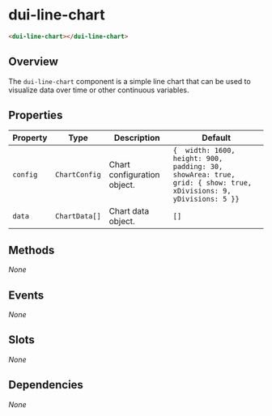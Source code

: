 # dui-line-chart

```html
<dui-line-chart></dui-line-chart>
```

## Overview
The `dui-line-chart` component is a simple line chart that can be used to visualize data over time or other continuous variables.

## Properties
| Property | Type          | Description                 | Default                                                                                                         |
|----------|---------------|-----------------------------|-----------------------------------------------------------------------------------------------------------------|
| `config` | `ChartConfig` | Chart configuration object. | `{  width: 1600, height: 900, padding: 30, showArea: true, grid: { show: true, xDivisions: 9, yDivisions: 5 }}` |
| `data`   | `ChartData[]` | Chart data object.          | `[]`                                                                                                            |

## Methods
_None_

## Events
_None_

## Slots
_None_

## Dependencies
_None_
